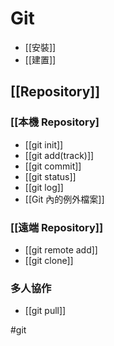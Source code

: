 # Git
- [[安裝]]
- [[建置]]
## [[Repository]]
### [[本機 Repository]
- [[git init]]
- [[git add(track)]]
- [[git commit]]
- [[git status]]
- [[git log]]
- [[Git 內的例外檔案]]

### [[遠端 Repository]]
- [[git remote add]]
- [[git clone]]


### 多人協作
- [[git pull]]

#git 